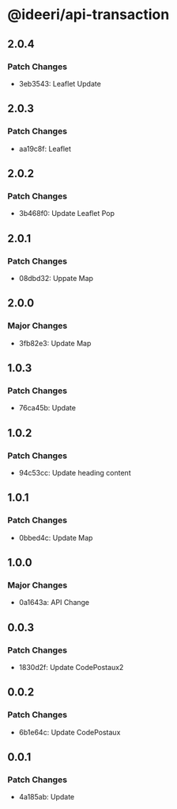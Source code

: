 # @ideeri/api-transaction

## 2.0.4

### Patch Changes

- 3eb3543: Leaflet Update

## 2.0.3

### Patch Changes

- aa19c8f: Leaflet

## 2.0.2

### Patch Changes

- 3b468f0: Update Leaflet Pop

## 2.0.1

### Patch Changes

- 08dbd32: Uppate Map

## 2.0.0

### Major Changes

- 3fb82e3: Update Map

## 1.0.3

### Patch Changes

- 76ca45b: Update

## 1.0.2

### Patch Changes

- 94c53cc: Update heading content

## 1.0.1

### Patch Changes

- 0bbed4c: Update Map

## 1.0.0

### Major Changes

- 0a1643a: API Change

## 0.0.3

### Patch Changes

- 1830d2f: Update CodePostaux2

## 0.0.2

### Patch Changes

- 6b1e64c: Update CodePostaux

## 0.0.1

### Patch Changes

- 4a185ab: Update

